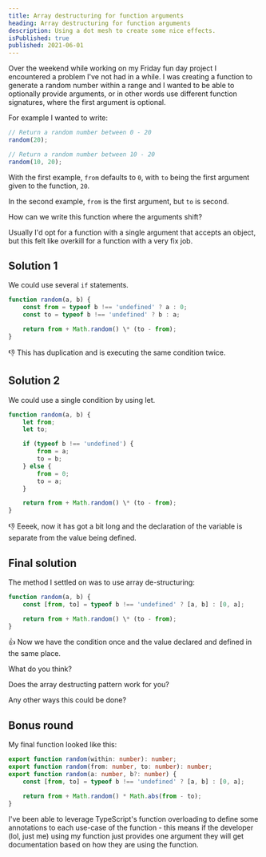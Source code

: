 ```yaml
---
title: Array destructuring for function arguments
heading: Array destructuring for function arguments
description: Using a dot mesh to create some nice effects.
isPublished: true
published: 2021-06-01
---
```


Over the weekend while working on my Friday fun day project I encountered a problem I've not had in a while. I was creating a function to generate a random number within a range and I wanted to be able to optionally provide arguments, or in other words use different function signatures, where the first argument is optional.

For example I wanted to write:

```js
// Return a random number between 0 - 20
random(20);

// Return a random number between 10 - 20
random(10, 20);
```

With the first example, `from` defaults to `0`, with `to` being the first argument given to the function, `20`.

In the second example, `from` is the first argument, but `to` is second.

How can we write this function where the arguments shift?

Usually I'd opt for a function with a single argument that accepts an object, but this felt like overkill for a function with a very fix job.

## Solution 1

We could use several `if` statements.

```js
function random(a, b) {
	const from = typeof b !== 'undefined' ? a : 0;
	const to = typeof b !== 'undefined' ? b : a;

	return from + Math.random() \* (to - from);
}
```

👎 This has duplication and is executing the same condition twice.

## Solution 2

We could use a single condition by using let.

```js
function random(a, b) {
	let from;
	let to;

	if (typeof b !== 'undefined') {
		from = a;
		to = b;
	} else {
		from = 0;
		to = a;
	}

	return from + Math.random() \* (to - from);
}
```

👎 Eeeek, now it has got a bit long and the declaration of the variable is separate from the value being defined.

## Final solution

The method I settled on was to use array de-structuring:

```js
function random(a, b) {
	const [from, to] = typeof b !== 'undefined' ? [a, b] : [0, a];

	return from + Math.random() \* (to - from);
}
```

👍 Now we have the condition once and the value declared and defined in the same place.

What do you think?

Does the array destructing pattern work for you?

Any other ways this could be done?

## Bonus round

My final function looked like this:

```ts
export function random(within: number): number;
export function random(from: number, to: number): number;
export function random(a: number, b?: number) {
	const [from, to] = typeof b !== 'undefined' ? [a, b] : [0, a];

	return from + Math.random() * Math.abs(from - to);
}
```

I've been able to leverage TypeScript's function overloading to define some annotations to each use-case of the function - this means if the developer (lol, just me) using my function just provides one argument they will get documentation based on how they are using the function.
